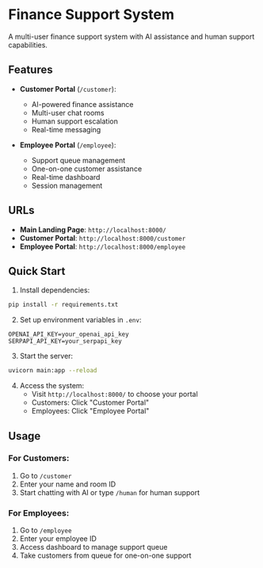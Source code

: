 # Finance Support System

A multi-user finance support system with AI assistance and human support capabilities.

## Features

- **Customer Portal** (`/customer`): 
  - AI-powered finance assistance
  - Multi-user chat rooms
  - Human support escalation
  - Real-time messaging

- **Employee Portal** (`/employee`):
  - Support queue management
  - One-on-one customer assistance
  - Real-time dashboard
  - Session management

## URLs

- **Main Landing Page**: `http://localhost:8000/`
- **Customer Portal**: `http://localhost:8000/customer`
- **Employee Portal**: `http://localhost:8000/employee`

## Quick Start

1. Install dependencies:
```bash
pip install -r requirements.txt
```

2. Set up environment variables in `.env`:
```
OPENAI_API_KEY=your_openai_api_key
SERPAPI_API_KEY=your_serpapi_key
```

3. Start the server:
```bash
uvicorn main:app --reload
```

4. Access the system:
   - Visit `http://localhost:8000/` to choose your portal
   - Customers: Click "Customer Portal" 
   - Employees: Click "Employee Portal"

## Usage

### For Customers:
1. Go to `/customer`
2. Enter your name and room ID
3. Start chatting with AI or type `/human` for human support

### For Employees:
1. Go to `/employee` 
2. Enter your employee ID
3. Access dashboard to manage support queue
4. Take customers from queue for one-on-one support